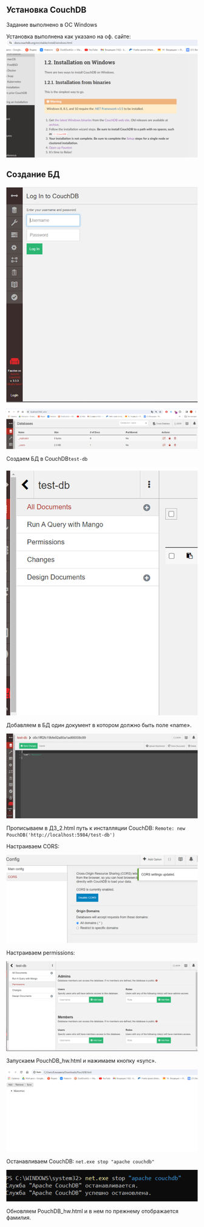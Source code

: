 ## Установка CouchDB
Задание выполнено в ОС Windows 

Установка выполнена как указано на оф. сайте:
![alt text](images/image.png)

## Создание БД

![alt text](images/image_2024-04-08_19-59-29.png)

![alt text](images/image-1.png)

Создаем БД в CouchDB`test-db`

![alt text](images/image-2.png)

Добавляем в БД один документ в котором должно быть поле «name».

![alt text](images/image_2024-04-11_16-16-29-1.png)

Прописываем в ДЗ_2.html путь к инсталляции CouchDB:
`Remote: new PouchDB('http://localhost:5984/test-db')`

Настраиваем CORS:

![alt text](images/image_2024-04-08_20-42-44.png)

Настраиваем permissions:

![alt text](images/image-3.png)

Запускаем PouchDB_hw.html и нажимаем кнопку «sync». 

![alt text](images/image-4.png)

Останавливаем CouchDB: `net.exe stop "apache couchdb"`

![alt text](images/image-5.png)

Обновляем PouchDB_hw.html и в нем по прежнему отображается фамилия.
